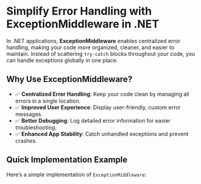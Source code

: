 # Simplify Error Handling with ExceptionMiddleware in .NET

In .NET applications, **ExceptionMiddleware** enables centralized error handling, making your code more organized, cleaner, and easier to maintain. Instead of scattering `try-catch` blocks throughout your code, you can handle exceptions globally in one place.

## Why Use ExceptionMiddleware?

- ✅ **Centralized Error Handling**: Keep your code clean by managing all errors in a single location.
- ✅ **Improved User Experience**: Display user-friendly, custom error messages.
- ✅ **Better Debugging**: Log detailed error information for easier troubleshooting.
- ✅ **Enhanced App Stability**: Catch unhandled exceptions and prevent crashes.

## Quick Implementation Example

Here’s a simple implementation of `ExceptionMiddleware`:

```csharp

